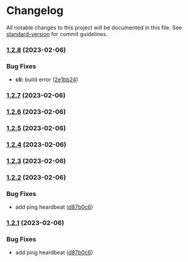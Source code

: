 # Changelog

All notable changes to this project will be documented in this file. See [standard-version](https://github.com/conventional-changelog/standard-version) for commit guidelines.

### [1.2.8](https://github.com/liou666/live-parser/compare/v1.2.6...v1.2.8) (2023-02-06)


### Bug Fixes

* **cli:** build error ([2e1bb24](https://github.com/liou666/live-parser/commit/2e1bb242348cd134b3f1a14a964db2e7a39e46d1))

### [1.2.7](https://github.com/liou666/live-parser/compare/v1.2.6...v1.2.7) (2023-02-06)

### [1.2.6](https://github.com/liou666/live-parser/compare/v1.2.2...v1.2.6) (2023-02-06)

### [1.2.5](https://github.com/liou666/live-parser/compare/v1.2.2...v1.2.5) (2023-02-06)

### [1.2.4](https://github.com/liou666/live-parser/compare/v1.2.2...v1.2.4) (2023-02-06)

### [1.2.3](https://github.com/liou666/live-parser/compare/v1.2.2...v1.2.3) (2023-02-06)

### [1.2.2](https://github.com/liou666/live-parser/compare/v1.2.0...v1.2.2) (2023-02-06)


### Bug Fixes

* add ping heardbeat ([d87b0c6](https://github.com/liou666/live-parser/commit/d87b0c69118a4809db92bc45727d2651d386f007))

### [1.2.1](https://github.com/liou666/live-parser/compare/v1.2.0...v1.2.1) (2023-02-06)


### Bug Fixes

* add ping heardbeat ([d87b0c6](https://github.com/liou666/live-parser/commit/d87b0c69118a4809db92bc45727d2651d386f007))

